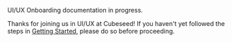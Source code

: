 UI/UX Onboarding documentation in progress.

Thanks for joining us in UI/UX at Cubeseed! If you haven't yet followed the steps in [Getting Started](getting-started.md), please do so before proceeding.
